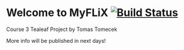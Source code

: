 # Welcome to MyFLiX [![Build Status](https://secure.travis-ci.org/tomtomecek/myflix.png)](http://travis-ci.org/tomtomecek/myflix)

Course 3 Tealeaf Project by Tomas Tomecek

More info will be published in next days!